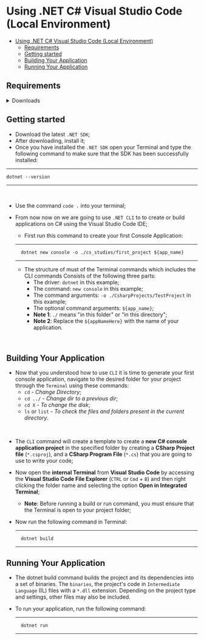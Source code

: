 # Using .NET C# Visual Studio Code (Local Environment)

- [Using .NET C# Visual Studio Code (Local Environment)](#using-net-c-visual-studio-code-local-environment)
  - [Requirements](#requirements)
  - [Getting started](#getting-started)
  - [Building Your Application](#building-your-application)
  - [Running Your Application](#running-your-application)


## Requirements
<details>
<summary>Downloads</summary>

- [.NET SDK](https://dotnet.microsoft.com/en-us/download)
- [Visual Studio Code](https://code.visualstudio.com/download)
- [C#](https://marketplace.visualstudio.com/items?itemName=ms-dotnettools.csharp)
- [C# DevKit](https://marketplace.visualstudio.com/items?itemName=ms-dotnettools.csdevkit)
- [IntelliCode for C# Dev Kit](https://marketplace.visualstudio.com/items?itemName=ms-dotnettools.vscodeintellicode-csharp)

</summary>
</details>

## Getting started
<ul>
    <li>Download the latest <code>.NET SDK</code>;</li>
    <li>After downloading, install it;</li>
    <li>Once you have installed the <code>.NET SDK</code> open your Terminal and type the following command to make sure that the SDK has been successfully installed:</li>
</ul>


---
    dotnet --version
---

<br />

- Use the command `code .` into your terminal;
- From now now on we are going to use `.NET CLI` to to create or build applications on C# using the Visual Studio Code IDE;
    - First run this command to create your first Console Application:
    ---

        dotnet new console -o ./cs_studies/first_project ${app_name}

    ---
    - The structure of must of the Terminal commands which includes the CLI commands Consists of the following three parts:
        - The driver: `dotnet` in this example;
        - The command: `new console` in this example;
        - The command arguments: `-o ./CsharpProjects/TestProject` in this example;
        - The optional command arguments: `${app_name}`;
        - **Note 1**: `./` means "in this folder" or "in this directory";
        - **Note 2**: Replace the `${appNameHere}` with the name of your application.

<br />


## Building Your Application

- Now that you understood how to use `CLI` it is time to generate your first console application, navigate to the desired folder for your project through the `Terminal` using these commands:
  - `cd` - *Change Directory*;
  - `cd ../` - *Change dir to a previous dir*;
  - `cd X` - *To change the disk*;
  - `ls` or `list` - *To check the files and folders present in the current directory*.

<br />

- The `CLI` command will create a template to create a **new C# console application project** in the specified folder by creating a **CSharp Project file** (`*.csproj`), and a **CSharp Program File** (`*.cs`) that you are going to use to write your code;
- Now open the **internal Terminal** from **Visual Studio Code** by accessing the **Visual Studio Code File Explorer** (`CTRL` or `Cmd` + `B`) and then right clicking the folder name and selecting the option **Open in Integrated Terminal**;
  - **Note**: Before running a build or run command, you must ensure that the Terminal is open to your project folder;
- Now run the following command in Terminal:

    ---
        dotnet build
    ---

## Running Your Application

- The dotnet build command builds the project and its dependencies into a set of binaries. The `binaries`, the project's code in `Intermediate Language` (IL) files with a `*.dll` extension. Depending on the project type and settings, other files may also be included.
- To run your application, run the following command:

    ---
        dotnet run
    ---
